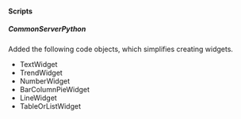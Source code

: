 
#### Scripts
##### CommonServerPython
Added the following code objects, which simplifies creating widgets.
  - TextWidget
  - TrendWidget
  - NumberWidget
  - BarColumnPieWidget
  - LineWidget
  - TableOrListWidget
